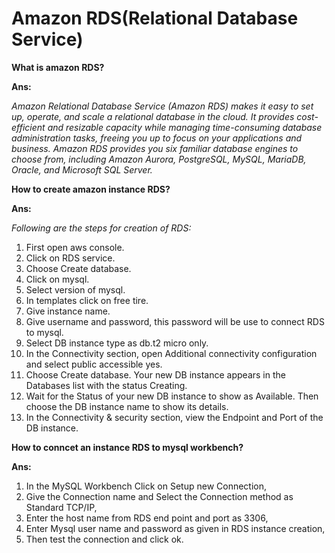 # Amazon RDS(Relational Database Service)

**What is amazon RDS?**

**Ans:**

*Amazon Relational Database Service (Amazon RDS) makes it easy to set up, operate, and scale a    relational database in the cloud. It provides cost-efficient and resizable capacity while managing    time-consuming database administration tasks, freeing you up to focus on your applications and    business. Amazon RDS provides you six familiar database engines to choose from, including Amazon    Aurora, PostgreSQL, MySQL, MariaDB, Oracle, and Microsoft SQL Server.*


**How to create amazon instance RDS?**

**Ans:**

*Following are the steps for creation of RDS:*

1. First open aws console.
2. Click on RDS service.
3. Choose Create database.
4. Click on mysql.
5. Select version of mysql.
6. In templates click on free tire.
7. Give instance name.
8. Give username and password, this password will be use to connect RDS to mysql.
9. Select DB instance type as db.t2 micro only.
10. In the Connectivity section, open Additional connectivity configuration and select public              accessible yes.
11. Choose Create database. Your new DB instance appears in the Databases list with the status Creating.
12. Wait for the Status of your new DB instance to show as Available. Then choose the DB instance name       to show its details.
13. In the Connectivity & security section, view the Endpoint and Port of the DB instance.


**How to conncet an instance RDS to mysql workbench?**

**Ans:**

1. In the MySQL Workbench Click on Setup new Connection,
2. Give the Connection name and Select the Connection method as Standard TCP/IP,
3. Enter the host name from RDS end point and port as 3306,
4. Enter Mysql user name and password as given in RDS instance creation,
5. Then test the connection and click ok.










